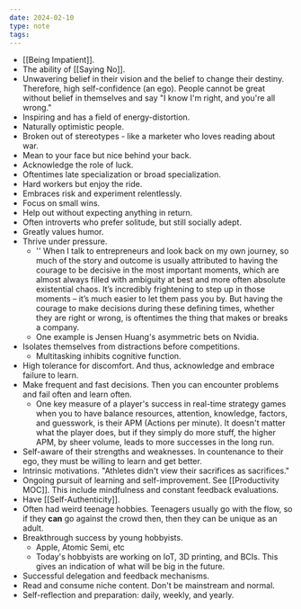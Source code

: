 ```yaml
---
date: 2024-02-10
type: note
tags:
---
```


- [[Being Impatient]].
- The ability of [[Saying No]].
- Unwavering belief in their vision and the belief to change their destiny. Therefore, high self-confidence (an ego). People cannot be great without belief in themselves and say "I know I'm right, and you're all wrong."
- Inspiring and has a field of energy-distortion.
- Naturally optimistic people.
- Broken out of stereotypes - like a marketer who loves reading about war.
- Mean to your face but nice behind your back.
- Acknowledge the role of luck.
- Oftentimes late specialization or broad specialization.
- Hard workers but enjoy the ride.
- Embraces risk and experiment relentlessly.
- Focus on small wins.
- Help out without expecting anything in return.
- Often introverts who prefer solitude, but still socially adept.
- Greatly values humor.
- Thrive under pressure.
	- '' When I talk to entrepreneurs and look back on my own journey, so much of the story and outcome is usually attributed to having the courage to be decisive in the most important moments, which are almost always filled with ambiguity at best and more often absolute existential chaos. It’s incredibly frightening to step up in those moments – it’s much easier to let them pass you by. But having the courage to make decisions during these defining times, whether they are right or wrong, is oftentimes the thing that makes or breaks a company.
	- One example is Jensen Huang's asymmetric bets on Nvidia.
- Isolates themselves from distractions before competitions.
	- Multitasking inhibits cognitive function.
- High tolerance for discomfort. And thus, acknowledge and embrace failure to learn.
- Make frequent and fast decisions. Then you can encounter problems and fail often and learn often.
	- One key measure of a player's success in real-time strategy games when you to have balance resources, attention, knowledge, factors, and guesswork, is their APM (Actions per minute). It doesn't matter what the player does, but if they simply do more stuff, the higher APM, by sheer volume, leads to more successes in the long run.
- Self-aware of their strengths and weaknesses. In countenance to their ego, they must be willing to learn and get better.
- Intrinsic motivations. "Athletes didn't view their sacrifices as sacrifices."
- Ongoing pursuit of learning and self-improvement. See [[Productivity MOC]]. This include mindfulness and constant feedback evaluations.
- Have [[Self-Authenticity]].
- Often had weird teenage hobbies. Teenagers usually go with the flow, so if they **can** go against the crowd then, then they can be unique as an adult.
- Breakthrough success by young hobbyists.
	- Apple, Atomic Semi, etc
	- Today's hobbyists are working on IoT, 3D printing, and BCIs. This gives an indication of what will be big in the future.
- Successful delegation and feedback mechanisms.
- Read and consume niche content. Don't be mainstream and normal.
- Self-reflection and preparation: daily, weekly, and yearly.
